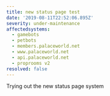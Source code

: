 ```yaml
---
title: new status page test
date: '2019-08-11T22:52:06.895Z'
severity: under-maintenance
affectedsystems:
  - gamebots
  - petbots
  - members.palaceworld.net
  - www.palaceworld.net
  - api.palaceworld.net
  - proprooms v2
resolved: false
---
```

Trying out the new status page system

<!--- language code: en -->
